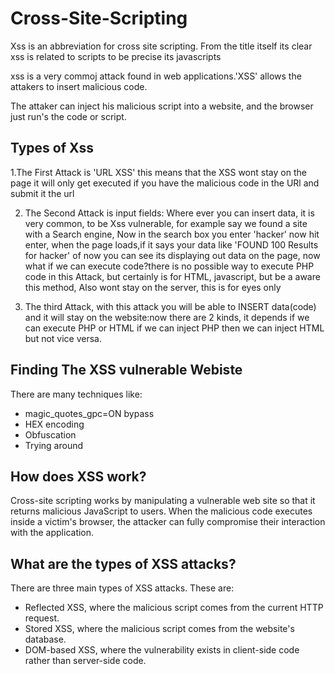 # Cross-Site-Scripting

Xss is an abbreviation for cross site scripting. From  the title itself its clear 
xss is related to scripts to be precise its javascripts

xss is a very commoj attack found in web applications.'XSS' allows the attakers to insert
malicious code.

The attaker can inject his malicious script into a website,
and the browser just run's the code or script.

## Types of Xss
1.The First Attack is 'URL XSS' this means that the XSS wont stay on the page it will only get executed
if you have the malicious code in the URl and submit it the url 

2. The Second Attack is input fields:
Where ever you can insert data, it is very common, to be Xss vulnerable, for example say we found a site with a
Search engine, Now in the search box you enter 'hacker' now hit enter, when the page loads,if it says your data
like 'FOUND 100 Results for hacker' of now you can see its displaying out data on the page, now what if we can
execute code?there is no possible way to execute PHP code in this Attack, but  certainly is for HTML, javascript,
but be a aware this method, Also wont stay on the server, this is for eyes only

3. The third Attack, with this attack you will be able to INSERT data(code) and it will stay on the website:now there
are 2 kinds, it depends if we can execute PHP or HTML if we can inject PHP then we can inject HTML but not vice versa.

## Finding The XSS vulnerable Webiste

There are many techniques like:
- magic_quotes_gpc=ON bypass
- HEX encoding
- Obfuscation
- Trying around

## How does XSS work?

Cross-site scripting works by manipulating a vulnerable web site so that it returns malicious JavaScript to users. When the malicious code executes inside a victim's browser, the attacker can fully compromise their interaction with the application. 

## What are the types of XSS attacks?

   There are three main types of XSS attacks. These are:

   - Reflected XSS, where the malicious script comes from the current HTTP request.
   - Stored XSS, where the malicious script comes from the website's database.
   - DOM-based XSS, where the vulnerability exists in client-side code rather than server-side code.

